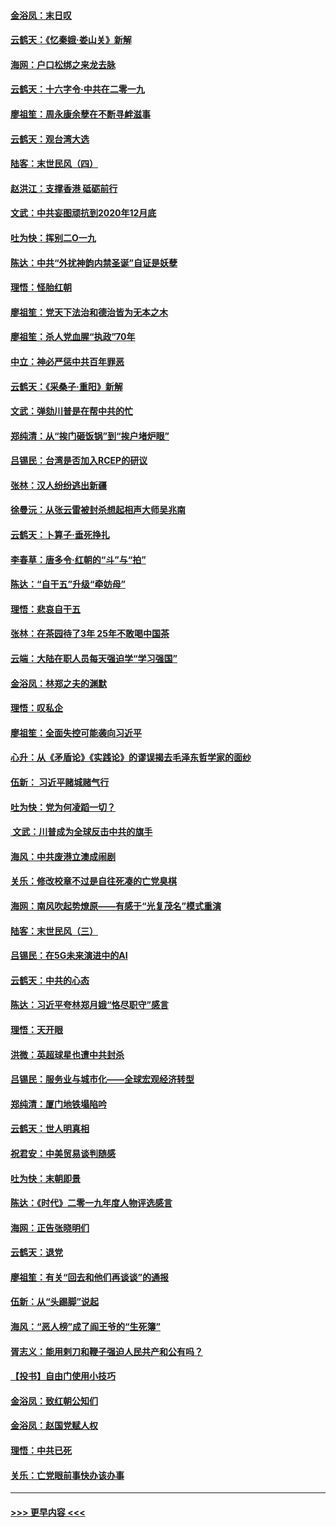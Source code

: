 #### [金浴凤：末日叹](../pages/nsc993/n11752359.md?t=12300001) 
#### [云鹤天：《忆秦娥‧娄山关》新解](../pages/nsc993/n11752348.md?t=12300001) 
#### [海网：户口松绑之来龙去脉](../pages/nsc993/n11752328.md?t=12300001) 
#### [云鹤天：十六字令‧中共在二零一九](../pages/nsc993/n11752305.md?t=12300001) 
#### [廖祖笙：周永康余孽在不断寻衅滋事](../pages/nsc993/n11751013.md?t=12300001) 
#### [云鹤天：观台湾大选](../pages/nsc993/n11751007.md?t=12300001) 
#### [陆客：末世民风（四）](../pages/nsc993/n11749203.md?t=12300001) 
#### [赵洪江：支撑香港 砥砺前行](../pages/nsc993/n11748482.md?t=12300001) 
#### [文武：中共妄图顽抗到2020年12月底](../pages/nsc993/n11748446.md?t=12300001) 
#### [吐为快：挥别二O一九](../pages/nsc993/n11748411.md?t=12300001) 
#### [陈达：中共“外扰神韵内禁圣诞”自证是妖孽](../pages/nsc993/n11748226.md?t=12300001) 
#### [理悟：怪胎红朝](../pages/nsc993/n11748206.md?t=12300001) 
#### [廖祖笙：党天下法治和德治皆为无本之木](../pages/nsc993/n11748135.md?t=12300001) 
#### [廖祖笙：杀人党血腥“执政”70年](../pages/nsc993/n11745144.md?t=12300001) 
#### [中立：神必严惩中共百年罪恶](../pages/nsc993/n11744970.md?t=12300001) 
#### [云鹤天：《采桑子‧重阳》新解](../pages/nsc993/n11744948.md?t=12300001) 
#### [文武：弹劾川普是在帮中共的忙](../pages/nsc993/n11744758.md?t=12300001) 
#### [郑纯清：从“挨门砸饭锅”到“挨户堵炉眼”](../pages/nsc993/n11744745.md?t=12300001) 
#### [吕锡民：台湾是否加入RCEP的研议](../pages/nsc993/n11744701.md?t=12300001) 
#### [张林：汉人纷纷逃出新疆](../pages/nsc993/n11743530.md?t=12300001) 
#### [徐曼沅：从张云雷被封杀想起相声大师吴兆南](../pages/nsc993/n11741816.md?t=12300001) 
#### [云鹤天：卜算子‧垂死挣扎](../pages/nsc993/n11739956.md?t=12300001) 
#### [李春草：唐多令‧红朝的“斗”与“拍”](../pages/nsc993/n11739830.md?t=12300001) 
#### [陈达：“自干五”升级“牵妨母”](../pages/nsc993/n11739724.md?t=12300001) 
#### [理悟：悲哀自干五](../pages/nsc993/n11739547.md?t=12300001) 
#### [张林：在茶园待了3年 25年不敢喝中国茶](../pages/nsc993/n11739240.md?t=12300001) 
#### [云端：大陆在职人员每天强迫学“学习强国”](../pages/nsc993/n11738735.md?t=12300001) 
#### [金浴凤：林郑之夫的渊默](../pages/nsc993/n11737735.md?t=12300001) 
#### [理悟：叹私企](../pages/nsc993/n11737715.md?t=12300001) 
#### [廖祖笙：全面失控可能袭向习近平](../pages/nsc993/n11737704.md?t=12300001) 
#### [心升：从《矛盾论》《实践论》的谬误揭去毛泽东哲学家的面纱](../pages/nsc993/n11736962.md?t=12300001) 
#### [伍新： 习近平赌城赌气行](../pages/nsc993/n11736929.md?t=12300001) 
#### [吐为快：党为何凌蹈一切？](../pages/nsc993/n11736915.md?t=12300001) 
#### [ 文武：川普成为全球反击中共的旗手](../pages/nsc993/n11736882.md?t=12300001) 
#### [海风：中共废港立澳成闹剧](../pages/nsc993/n11735857.md?t=12300001) 
#### [关乐：修改校章不过是自往死凑的亡党臭棋](../pages/nsc993/n11735097.md?t=12300001) 
#### [海网：南风吹起势燎原——有感于“光复茂名”模式重演](../pages/nsc993/n11732308.md?t=12300001) 
#### [陆客：末世民风（三）](../pages/nsc993/n11732211.md?t=12300001) 
#### [吕锡民：在5G未来演进中的AI](../pages/nsc993/n11730010.md?t=12300001) 
#### [云鹤天：中共的心态](../pages/nsc993/n11729906.md?t=12300001) 
#### [陈达：习近平夸林郑月娥“恪尽职守”感言](../pages/nsc993/n11729881.md?t=12300001) 
#### [理悟：天开眼](../pages/nsc993/n11729699.md?t=12300001) 
#### [洪微：英超球星也遭中共封杀](../pages/nsc993/n11727243.md?t=12300001) 
#### [吕锡民：服务业与城市化——全球宏观经济转型](../pages/nsc993/n11725845.md?t=12300001) 
#### [郑纯清：厦门地铁塌陷吟](../pages/nsc993/n11725813.md?t=12300001) 
#### [云鹤天：世人明真相](../pages/nsc993/n11725621.md?t=12300001) 
#### [祝君安：中美贸易谈判随感](../pages/nsc993/n11725609.md?t=12300001) 
#### [吐为快：末朝即景](../pages/nsc993/n11723365.md?t=12300001) 
#### [陈达：《时代》二零一九年度人物评选感言](../pages/nsc993/n11723337.md?t=12300001) 
#### [海网：正告张晓明们](../pages/nsc993/n11723228.md?t=12300001) 
#### [云鹤天：退党](../pages/nsc993/n11723056.md?t=12300001) 
#### [廖祖笙：有关“回去和他们再谈谈”的通报](../pages/nsc993/n11722442.md?t=12300001) 
#### [伍新：从“头踢脚”说起](../pages/nsc993/n11722429.md?t=12300001) 
#### [海风：“恶人榜”成了阎王爷的“生死簿”](../pages/nsc993/n11722272.md?t=12300001) 
#### [胥志义：能用剌刀和鞭子强迫人民共产和公有吗？](../pages/nsc993/n11720569.md?t=12300001) 
#### [【投书】自由门使用小技巧](../pages/nsc993/n11720180.md?t=12300001) 
#### [金浴凤：致红朝公知们](../pages/nsc993/n11720563.md?t=12300001) 
#### [金浴凤：赵国党赋人权](../pages/nsc993/n11720533.md?t=12300001) 
#### [理悟：中共已死](../pages/nsc993/n11720233.md?t=12300001) 
#### [关乐：亡党眼前事快办该办事](../pages/nsc993/n11719160.md?t=12300001) 

----
#### [ >>> 更早内容 <<< ](../indexes/nsc993-earlier.md)
